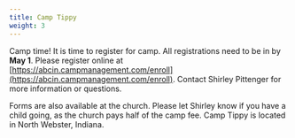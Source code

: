 ```yaml
---
title: Camp Tippy
weight: 3
---
```


Camp time! It is time to register for camp. All registrations need to be in by **May 1**. Please register online at  [https://abcin.campmanagement.com/enroll](https://abcin.campmanagement.com/enroll). Contact Shirley Pittenger for more information or questions.


Forms are also available at the church. Please let Shirley know if you have a child going, as the church pays half of the camp fee. Camp Tippy is located in North Webster, Indiana.